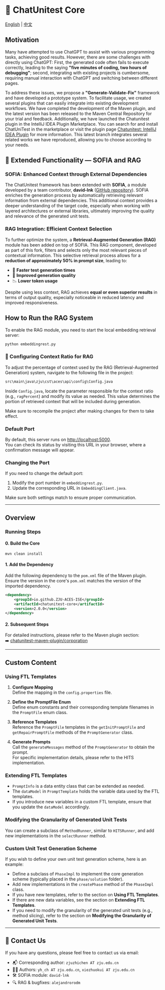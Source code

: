 # :mega: ChatUnitest Core

[English](./README.md) | [中文](./Readme_zh.md)

## Motivation
Many have attempted to use ChatGPT to assist with various programming tasks, achieving good results. However, there are some challenges with directly using ChatGPT: First, the generated code often fails to execute correctly, leading to the saying **"five minutes of coding, two hours of debugging"**; second, integrating with existing projects is cumbersome, requiring manual interaction with ChatGPT and switching between different pages.

To address these issues, we propose a **"Generate-Validate-Fix"** framework and have developed a prototype system. To facilitate usage, we created several plugins that can easily integrate into existing development workflows. We have completed the development of the Maven plugin, and the latest version has been released to the Maven Central Repository for your trial and feedback. Additionally, we have launched the Chatunitest plugin in the IntelliJ IDEA Plugin Marketplace. You can search for and install ChatUniTest in the marketplace or visit the plugin page [Chatunitest: IntelliJ IDEA Plugin](https://plugins.jetbrains.com/plugin/22522-chatunitest) for more information. This latest branch integrates several related works we have reproduced, allowing you to choose according to your needs.

## :rocket: Extended Functionality — SOFIA and RAG

### SOFIA: Enhanced Context through External Dependencies
The ChatUnitest framework has been extended with **SOFIA**, a module developed by a team contributor, **david-lnk** ([GitHub repository](https://github.com/davidlnk/chatunitest-core-sofia)). SOFIA enriches the generation process by automatically retrieving relevant information from external dependencies. This additional context provides a deeper understanding of the target code, especially when working with layered architectures or external libraries, ultimately improving the quality and relevance of the generated unit tests.

### RAG Integration: Efficient Context Selection
To further optimize the system, a **Retrieval-Augmented Generation (RAG)** module has been added on top of SOFIA. This RAG component, developed as part of this fork, filters and selects only the most relevant pieces of contextual information. This selective retrieval process allows for a **reduction of approximately 50% in prompt size**, leading to:

- 🔄 **Faster test generation times**
- 🧠 **Improved generation quality**
- 📉 **Lower token usage**

Despite using less context, RAG achieves **equal or even superior results** in terms of output quality, especially noticeable in reduced latency and improved responsiveness.

## How to Run the RAG System

To enable the RAG module, you need to start the local embedding retrieval server:

```bash
python embeddingrest.py
```
### 🔧 Configuring Context Ratio for RAG

To adjust the percentage of context used by the RAG (Retrieval-Augmented Generation) system, navigate to the following file in the project:

```bash
src\main\java\zju\cst\aces\api\config\Config.java
```

Inside `Config.java`, locate the parameter responsible for the context ratio (e.g., `ragPercent`) and modify its value as needed. This value determines the portion of retrieved context that will be included during generation.

Make sure to recompile the project after making changes for them to take effect.

### Default Port

By default, this server runs on [http://localhost:5000](http://localhost:5000).  
You can check its status by visiting this URL in your browser, where a confirmation message will appear.

### Changing the Port

If you need to change the default port:

1. Modify the port number in `embeddingrest.py`.
2. Update the corresponding URL in `EmbeddingClient.java`.

Make sure both settings match to ensure proper communication.

---

## Overview

### Running Steps

#### 0. Build the Core

```shell
mvn clean install
```

#### 1. Add the Dependency

Add the following dependency to the `pom.xml` file of the Maven plugin.  
Ensure the version in the core's `pom.xml` matches the version of the imported dependency.

```xml
<dependency>
    <groupId>io.github.ZJU-ACES-ISE</groupId>
    <artifactId>chatunitest-core</artifactId>
    <version>2.0.0</version>
</dependency>
```

#### 2. Subsequent Steps

For detailed instructions, please refer to the Maven plugin section:  
➡️ [chatunitest-maven-plugin/corporation](https://github.com/ZJU-ACES-ISE/chatunitest-maven-plugin/)

---

## Custom Content

### Using FTL Templates

1. **Configure Mapping**  
   Define the mapping in the `config.properties` file.

2. **Define the PromptFile Enum**  
   Define enum constants and their corresponding template filenames in the `PromptFile` enum class.

3. **Reference Templates**  
   Reference the `PromptFile` templates in the `getInitPromptFile` and `getRepairPromptFile` methods of the `PromptGenerator` class.

4. **Generate Prompts**  
   Call the `generateMessages` method of the `PromptGenerator` to obtain the prompt.  
   For specific implementation details, please refer to the HITS implementation.

### Extending FTL Templates

- `PromptInfo` is a data entity class that can be extended as needed.
- The `dataModel` in `PromptTemplate` holds the variable data used by the FTL templates.
- If you introduce new variables in a custom FTL template, ensure that you update the `dataModel` accordingly.

### Modifying the Granularity of Generated Unit Tests

You can create a subclass of `MethodRunner`, similar to `HITSRunner`, and add new implementations in the `selectRunner` method.

### Custom Unit Test Generation Scheme

If you wish to define your own unit test generation scheme, here is an example:

- Define a subclass of `PhaseImpl` to implement the core generation scheme (typically placed in the `phase/solution` folder).
- Add new implementations in the `createPhase` method of the `PhaseImpl` class.
- If you have new templates, refer to the section on **Using FTL Templates**.
- If there are new data variables, see the section on **Extending FTL Templates**.
- If you need to modify the granularity of the generated unit tests (e.g., method slicing), refer to the section on **Modifying the Granularity of Generated Unit Tests**.

---

## :email: Contact Us

If you have any questions, please feel free to contact us via email:

- 📬 Corresponding author: `zjuzhichen AT zju.edu.cn`
- 👨‍💻 Authors: `yh_ch AT zju.edu.cn`, `xiezhuokui AT zju.edu.cn`
- 🛠️ SOFIA module: `david-lnk`
- 🔍 RAG & bugfixes: `alejandrorodm`

